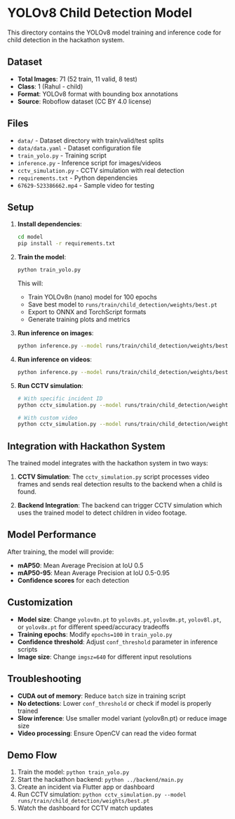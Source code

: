 # YOLOv8 Child Detection Model

This directory contains the YOLOv8 model training and inference code for child detection in the hackathon system.

## Dataset

- **Total Images**: 71 (52 train, 11 valid, 8 test)
- **Class**: 1 (Rahul - child)
- **Format**: YOLOv8 format with bounding box annotations
- **Source**: Roboflow dataset (CC BY 4.0 license)

## Files

- `data/` - Dataset directory with train/valid/test splits
- `data/data.yaml` - Dataset configuration file
- `train_yolo.py` - Training script
- `inference.py` - Inference script for images/videos
- `cctv_simulation.py` - CCTV simulation with real detection
- `requirements.txt` - Python dependencies
- `67629-523386662.mp4` - Sample video for testing

## Setup

1. **Install dependencies**:
   ```bash
   cd model
   pip install -r requirements.txt
   ```

2. **Train the model**:
   ```bash
   python train_yolo.py
   ```
   
   This will:
   - Train YOLOv8n (nano) model for 100 epochs
   - Save best model to `runs/train/child_detection/weights/best.pt`
   - Export to ONNX and TorchScript formats
   - Generate training plots and metrics

3. **Run inference on images**:
   ```bash
   python inference.py --model runs/train/child_detection/weights/best.pt --source path/to/image.jpg --output result.jpg
   ```

4. **Run inference on videos**:
   ```bash
   python inference.py --model runs/train/child_detection/weights/best.pt --source path/to/video.mp4 --output result.mp4
   ```

5. **Run CCTV simulation**:
   ```bash
   # With specific incident ID
   python cctv_simulation.py --model runs/train/child_detection/weights/best.pt --incident-id <incident-id>
   
   # With custom video
   python cctv_simulation.py --model runs/train/child_detection/weights/best.pt --video path/to/video.mp4 --incident-id <incident-id>
   ```

## Integration with Hackathon System

The trained model integrates with the hackathon system in two ways:

1. **CCTV Simulation**: The `cctv_simulation.py` script processes video frames and sends real detection results to the backend when a child is found.

2. **Backend Integration**: The backend can trigger CCTV simulation which uses the trained model to detect children in video footage.

## Model Performance

After training, the model will provide:
- **mAP50**: Mean Average Precision at IoU 0.5
- **mAP50-95**: Mean Average Precision at IoU 0.5-0.95
- **Confidence scores** for each detection

## Customization

- **Model size**: Change `yolov8n.pt` to `yolov8s.pt`, `yolov8m.pt`, `yolov8l.pt`, or `yolov8x.pt` for different speed/accuracy tradeoffs
- **Training epochs**: Modify `epochs=100` in `train_yolo.py`
- **Confidence threshold**: Adjust `conf_threshold` parameter in inference scripts
- **Image size**: Change `imgsz=640` for different input resolutions

## Troubleshooting

- **CUDA out of memory**: Reduce `batch` size in training script
- **No detections**: Lower `conf_threshold` or check if model is properly trained
- **Slow inference**: Use smaller model variant (yolov8n.pt) or reduce image size
- **Video processing**: Ensure OpenCV can read the video format

## Demo Flow

1. Train the model: `python train_yolo.py`
2. Start the hackathon backend: `python ../backend/main.py`
3. Create an incident via Flutter app or dashboard
4. Run CCTV simulation: `python cctv_simulation.py --model runs/train/child_detection/weights/best.pt`
5. Watch the dashboard for CCTV match updates
